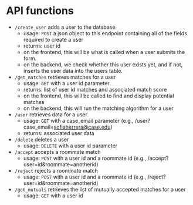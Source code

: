 # API functions

- `/create_user` adds a user to the database
    - usage: `POST` a json object to this endpoint containing all of the fields required to create a user
    - returns: user id
    - on the frontend, this will be what is called when a user submits the form.
    - on the backend, we check whether this user exists yet, and if not, inserts the user data into the users table.
- `/get_matches` retrieves matches for a user
    - usage: `GET` with a user id parameter
    - returns: list of user id matches and associated match score
    - on the frontend, this will be called to find and display potential matches
    - on the backend, this will run the matching algorithm for a user
- `/user` retrieves data for a user
    - usage: `GET` with a case_email parameter (e.g., /user?case_email=sofiaherrera@case.edu)
    - returns: associated user data
- `/delete` deletes a user
    - usage: `DELETE` with a user id parameter
- `/accept` accepts a roommate match
    - usage: `POST` with a user id and a roommate id (e.g., /accept?user=id&roommate=anotherid)
- `/reject` rejects a roommate match
    - usage: `POST` with a user id and a roommate id (e.g., /reject?user=id&roommate=anotherid)
- `/get_mutuals` retrieves the list of mutually accepted matches for a user
    - usage: `GET` with a user id
